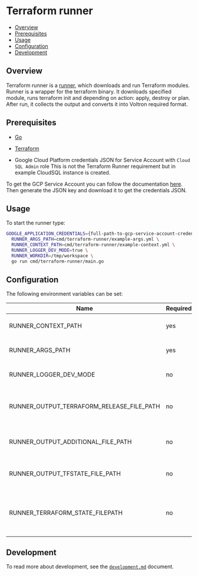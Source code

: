 # Terraform runner

- [Overview](#overview)
- [Prerequisites](#prerequisites)
- [Usage](#usage)
- [Configuration](#configuration)
- [Development](#development)

## Overview

Terraform runner is a [runner](../../docs/runner.md), which downloads and run Terraform modules. Runner is a wrapper for
the terraform binary. It downloads specified module, runs terraform init and depending on action: apply, destroy or plan.
After run, it collects the output and converts it into Voltron required format.

## Prerequisites

- [Go](https://golang.org)
- [Terraform](https://www.terraform.io/downloads.html)

- Google Cloud Platform credentials JSON for Service Account with `Cloud SQL Admin` role
  This is not the Terraform Runner requirement but in example CloudSQL instance is created.

To get the GCP Service Account you can follow the documentation [here](https://cloud.google.com/iam/docs/creating-managing-service-accounts#creating). Then generate the JSON key and download it to get the credentials JSON.

## Usage

To start the runner type:
```bash
GOOGLE_APPLICATION_CREDENTIALS={full-path-to-gcp-service-account-credentials-json} \
  RUNNER_ARGS_PATH=cmd/terraform-runner/example-args.yml \
  RUNNER_CONTEXT_PATH=cmd/terraform-runner/example-context.yml \
  RUNNER_LOGGER_DEV_MODE=true \
  RUNNER_WORKDIR=/tmp/workspace \
  go run cmd/terraform-runner/main.go
```

## Configuration

The following environment variables can be set:

| Name                                       | Required | Default                       | Description                                                                                     |
|--------------------------------------------|----------|-------------------------------|-------------------------------------------------------------------------------------------------|
| RUNNER_CONTEXT_PATH                        | yes      |                               | Path to the YAML file with runner context                                                       |
| RUNNER_ARGS_PATH                           | yes      |                               | Path to the YAML file with input arguments                                                      |
| RUNNER_LOGGER_DEV_MODE                     | no       | `false`                       | Enable additional log messages                                                                  |
| RUNNER_OUTPUT_TERRAFORM_RELEASE_FILE_PATH  | no       | `/tmp/terraform-release.yaml` | Defines path under which the Terraform artifacts is saved                                       |
| RUNNER_OUTPUT_ADDITIONAL_FILE_PATH         | no       | `/tmp/additional.yaml`        | Defines path under which the additional output is saved                                         |
| RUNNER_OUTPUT_TFSTATE_FILE_PATH            | no       | `/tmp/terraform.tfstate`      | Defines path under which the terraform.tfstate output is saved                                  |
| RUNNER_TERRAFORM_STATE_FILEPATH            | no       |                               | Defines path to the input tfstate file. If set, then the runner will perform an update instead. |

## Development

To read more about development, see the [`development.md`](../../docs/development.md) document.
